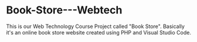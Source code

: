 # Book-Store---Webtech
This is our Web Technology Course Project called "Book Store". Basically it's an online book store website created using PHP and Visual Studio Code.
